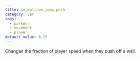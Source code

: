 ```yaml
---
title: sv_wallrun_jump_push
category: var
tags:
  - parkour
  - movement
  - player
default_value: 0.25
---
```


Changes the fraction of player speed when they push off a wall.
